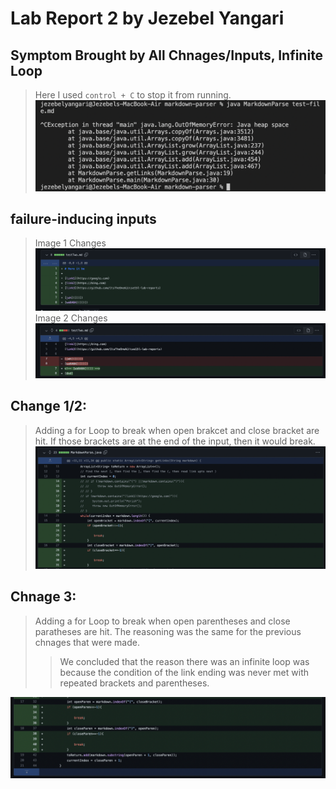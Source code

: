 # Lab Report 2 by Jezebel Yangari

## Symptom Brought by All Chnages/Inputs, Infinite Loop
> Here I used `control + C` to stop it from running.
![Image](lab2_infiniteloop.png)

## failure-inducing inputs
>Image 1 Changes
![Image](full_lab2_4.png)
>Image 2 Changes
![Image](full_lab2_3.png)

## Change 1/2: 
> Adding a for Loop to break when open brakcet and close bracket are hit.
> If those brackets are at the end of the input, then it would break.
![Image](full_lab2_1.png)

## Chnage 3:
> Adding a for Loop to break when open parentheses and close paratheses are hit.
> The reasoning was the same for the previous chnages that were made.
> > We concluded that the reason there was an infinite loop was because the condition of the link ending was never met with repeated brackets and parentheses. 

![Image](full_lab2_2.png)





